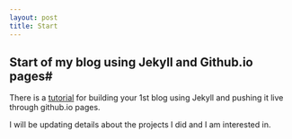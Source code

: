 ```yaml
---
layout: post
title: Start
---
```


## Start of my blog using Jekyll and Github.io pages#

There is a [tutorial](https://www.smashingmagazine.com/2014/08/build-blog-jekyll-github-pages/) for building your 1st blog using Jekyll and pushing it live through github.io pages. 

I will be updating details about the projects I did and I am interested in.

